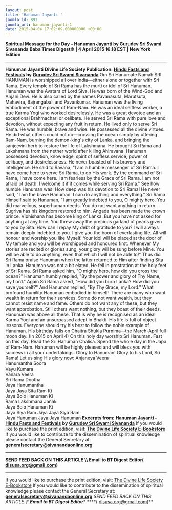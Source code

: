 ```yaml
---
layout: post
title: 'Hanuman Jayanti '
joomla_id: 891
joomla_url: hanuman-jayanti-1
date: 2015-04-04 17:02:09.000000000 +00:00
---
```

**Spiritual Message for the Day – Hanuman Jayanti by Gurudev Sri Swami Sivananda**
**Baba Times Digest© | 4 April 2015 16.18 EST | New York Edition**
* * *
**Hanuman Jayanti**
**Divine Life Society Publication:** [**Hindu Fasts and Festivals**](http://www.dlshq.org/religions/hanuman_jay.htm) **by** [**Gurudev Sri Swami Sivananda**](http://www.dlshq.org/saints/siva.htm)
Om Sri Hanumate Namah
SRI HANUMAN is worshipped all over India—either alone or together with Sri Rama. Every temple of Sri Rama has the murti or idol of Sri Hanuman. Hanuman was the Avatara of Lord Siva. He was born of the Wind-God and Anjani Devi. He is also called by the names Pavanasuta, Marutsuta, Mahavira, Bajrangabali and Pavankumar.
Hanuman was the living embodiment of the power of Ram-Nam. He was an ideal selfless worker, a true Karma Yogi who worked desirelessly. He was a great devotee and an exceptional Brahmachari or celibate. He served Sri Rama with pure love and devotion, without expecting any fruit in return. He lived only to serve Sri Rama. He was humble, brave and wise. He possessed all the divine virtues. He did what others could not do—crossing the ocean simply by uttering Ram-Nam, burning the demon-king's city of Lanka, and bringing the sanjeevini herb to restore the life of Lakshmana. He brought Sri Rama and Lakshmana from the nether world after killing Ahiravana.
Hanuman possessed devotion, knowledge, spirit of selfless service, power of celibacy, and desirelessness. He never boasted of his bravery and intelligence.
He said to Ravana, "I am a humble messenger of Sri Rama. I have come here to serve Sri Rama, to do His work. By the command of Sri Rama, I have come here. I am fearless by the Grace of Sri Rama. I am not afraid of death. I welcome it if it comes while serving Sri Rama."
See how humble Hanuman was! How deep was his devotion to Sri Rama! He never said, "I am the brave Hanuman. I can do anything and everything."
Sri Rama Himself said to Hanuman, "I am greatly indebted to you, O mighty hero. You did marvellous, superhuman deeds. You do not want anything in return. Sugriva has his kingdom restored to him. Angada has been made the crown prince. Vibhishana has become king of Lanka. But you have not asked for anything at any time. You threw away the precious garland of pearls given to you by Sita. How can I repay My debt of gratitude to you? I will always remain deeply indebted to you. I give you the boon of everlasting life. All will honour and worship you like Myself. Your idol will be placed at the door of My temple and you will be worshipped and honoured first. Whenever My stories are recited or glories sung, your glory will be sung before Mine. You will be able to do anything, even that which I will not be able to!"
Thus did Sri Rama praise Hanuman when the latter returned to Him after finding Sita in Lanka. Hanuman was not a bit elated. He fell in prostration at the holy feet of Sri Rama.
Sri Rama asked him, "O mighty hero, how did you cross the ocean?"
Hanuman humbly replied, "By the power and glory of Thy Name, my Lord."
Again Sri Rama asked, "How did you burn Lanka? How did you save yourself?"
And Hanuman replied, "By Thy Grace, my Lord."
What profound humility Hanuman embodied in himself!
There are many who want wealth in return for their services. Some do not want wealth, but they cannot resist name and fame. Others do not want any of these, but they want approbation. Still others want nothing, but they boast of their deeds. Hanuman was above all these. That is why he is recognised as an ideal Karma Yogi and an unsurpassed adept in Bhakti. His life is full of object lessons. Everyone should try his best to follow the noble example of Hanuman.
His birthday falls on Chaitra Shukla Purnima—the March-April full moon day. (In 2015 on April 4)
On this holy day worship Sri Hanuman. Fast on this day. Read the Sri Hanuman Chalisa. Spend the whole day in the Japa of Ram-Nam. Hanuman will be highly pleased and will bless you with success in all your undertakings.
Glory to Hanuman! Glory to his Lord, Sri Rama!
Let us sing His glory now:
Anjaneya Veera  
 Hanumantha Soora  
 Vayu Kumara  
 Vanara Veera  
 Sri Rama Dootha  
 Jaya Hanumantha  
 Jaya Jaya Sita Ram Ki  
 Jaya Bolo Hanuman Ki  
 Rama Lakshmana Janaki  
 Jaya Bolo Hanuman Ki  
 Jaya Siya Ram Jaya Jaya Siya Ram  
 Jaya Hanuman Jaya Jaya Hanuman
**Excerpts from:**  **Hanuman Jayanti -** [**Hindu Fasts and Festivals**](http://www.dlshq.org/religions/hanuman_jay.htm) **by** [**Gurudev Sri Swami Sivananda**](http://www.dlshq.org/saints/siva.htm)
If you would like to purchase the print edition, visit: **[The Divine Life Society E-Bookstore](http://www.dlshq.org/download/download.htm)**
If you would like to contribute to the dissemination of spiritual knowledge please contact the General Secretary at: [](mailto:%20%3Cscript%20type=%27text/javascript%27%3E%20%3C%21--%20var%20prefix%20=%20%27ma%27%20+%20%27il%27%20+%20%27to%27;%20var%20path%20=%20%27hr%27%20+%20%27ef%27%20+%20%27=%27;%20var%20addy57016%20=%20%27generalsecretary%27%20+%20%27@%27;%20addy57016%20=%20addy57016%20+%20%27sivanandaonline%27%20+%20%27.%27%20+%20%27org%27;%20document.write%28%27%3Ca%20%27%20+%20path%20+%20%27%5C%27%27%20+%20prefix%20+%20%27:%27%20+%20addy57016%20+%20%27%5C%27%3E%27%29;%20document.write%28addy57016%29;%20document.write%28%27%3C%5C/a%3E%27%29;%20//--%3E%5Cn%20%3C/script%3E%3Cscript%20type=%27text/javascript%27%3E%20%3C%21--%20document.write%28%27%3Cspan%20style=%5C%27display:%20none;%5C%27%3E%27%29;%20//--%3E%20%3C/script%3EThis%20email%20address%20is%20being%20protected%20from%20spambots.%20You%20need%20JavaScript%20enabled%20to%20view%20it.%20%3Cscript%20type=%27text/javascript%27%3E%20%3C%21--%20document.write%28%27%3C/%27%29;%20document.write%28%27span%3E%27%29;%20//--%3E%20%3C/script%3E?subject=Contribution%20to%20Dissemination%20of%20Spiritual%20Knowledge) **generalsecretary@sivanandaonline.org**
****
**SEND FEED BACK ON THIS ARTICLE \\\ Email to BT Digest Editor[](mailto:%20%3Cscript%20type=%27text/javascript%27%3E%20%3C%21--%20var%20prefix%20=%20%27ma%27%20+%20%27il%27%20+%20%27to%27;%20var%20path%20=%20%27hr%27%20+%20%27ef%27%20+%20%27=%27;%20var%20addy72654%20=%20%27dlsusa.org%27%20+%20%27@%27;%20addy72654%20=%20addy72654%20+%20%27gmail%27%20+%20%27.%27%20+%20%27com%27;%20document.write%28%27%3Ca%20%27%20+%20path%20+%20%27%5C%27%27%20+%20prefix%20+%20%27:%27%20+%20addy72654%20+%20%27%5C%27%3E%27%29;%20document.write%28addy72654%29;%20document.write%28%27%3C%5C/a%3E%27%29;%20//--%3E%5Cn%20%3C/script%3E%3Cscript%20type=%27text/javascript%27%3E%20%3C%21--%20document.write%28%27%3Cspan%20style=%5C%27display:%20none;%5C%27%3E%27%29;%20//--%3E%20%3C/script%3EThis%20email%20address%20is%20being%20protected%20from%20spambots.%20You%20need%20JavaScript%20enabled%20to%20view%20it.%20%3Cscript%20type=%27text/javascript%27%3E%20%3C%21--%20document.write%28%27%3C/%27%29;%20document.write%28%27span%3E%27%29;%20//--%3E%20%3C/script%3E?subject=DLS%20Posts)( [dlsusa.org@gmail.com](mailto:dlsusa.org@gmail.com))**
* * *
  
If you would like to purchase the print edition, visit: [The Divine Life Society E-Bookstore](http://www.dlshq.org/download/download.htm)
If you would like to contribute to the dissemination of spiritual knowledge please contact the General Secretary at: **[generalsecretary@sivanandaonline.org](mailto:generalsecretary@sivanandaonline.org)**
**SEND FEED BACK ON THIS ARTICLE \\\**  **Email to BT Digest Editor**** [](mailto:%20%3Cscript%20type=%27text/javascript%27%3E%20%3C%21--%20var%20prefix%20=%20%27ma%27%20+%20%27il%27%20+%20%27to%27;%20var%20path%20=%20%27hr%27%20+%20%27ef%27%20+%20%27=%27;%20var%20addy72654%20=%20%27dlsusa.org%27%20+%20%27@%27;%20addy72654%20=%20addy72654%20+%20%27gmail%27%20+%20%27.%27%20+%20%27com%27;%20document.write%28%27%3Ca%20%27%20+%20path%20+%20%27%5C%27%27%20+%20prefix%20+%20%27:%27%20+%20addy72654%20+%20%27%5C%27%3E%27%29;%20document.write%28addy72654%29;%20document.write%28%27%3C%5C/a%3E%27%29;%20//--%3E%5Cn%20%3C/script%3E%3Cscript%20type=%27text/javascript%27%3E%20%3C%21--%20document.write%28%27%3Cspan%20style=%5C%27display:%20none;%5C%27%3E%27%29;%20//--%3E%20%3C/script%3EThis%20email%20address%20is%20being%20protected%20from%20spambots.%20You%20need%20JavaScript%20enabled%20to%20view%20it.%20%3Cscript%20type=%27text/javascript%27%3E%20%3C%21--%20document.write%28%27%3C/%27%29;%20document.write%28%27span%3E%27%29;%20//--%3E%20%3C/script%3E?subject=DLS%20Posts)****( [dlsusa.org@gmail.com](mailto:dlsusa.org@gmail.com))**  
